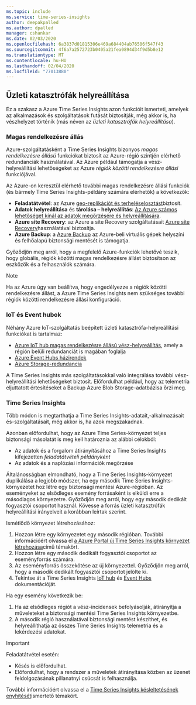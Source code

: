 ```yaml
---
ms.topic: include
ms.service: time-series-insights
author: deepakpalled
ms.author: dpalled
manager: cshankar
ms.date: 02/03/2020
ms.openlocfilehash: 6a3837d01815306e469a684404ab76506f547f43
ms.sourcegitcommit: 4f6a7a2572723b0405a21fea0894d34f9d5b8e12
ms.translationtype: MT
ms.contentlocale: hu-HU
ms.lasthandoff: 02/04/2020
ms.locfileid: "77013880"
---
```

## <a name="business-disaster-recovery"></a>Üzleti katasztrófák helyreállítása

Ez a szakasz a Azure Time Series Insights azon funkcióit ismerteti, amelyek az alkalmazások és szolgáltatások futását biztosítják, még akkor is, ha vészhelyzet történik (más néven az *üzleti katasztrófák helyreállítása*).

### <a name="high-availability"></a>Magas rendelkezésre állás

Azure-szolgáltatásként a Time Series Insights bizonyos *magas rendelkezésre állású* funkciókat biztosít az Azure-régió szintjén elérhető redundanciák használatával. Az Azure például támogatja a vész-helyreállítási lehetőségeket az Azure *régiók közötti rendelkezésre állási* funkciójával.

Az Azure-on keresztül elérhető további magas rendelkezésre állási funkciók (és bármely Time Series Insights-példány számára elérhetők) a következők:

- **Feladatátvétel**: az Azure [geo-replikációt és terheléselosztást](https://docs.microsoft.com/azure/architecture/resiliency/recovery-loss-azure-region)biztosít.
- **Adatok helyreállítása** és **tárolása – helyreállítás**: [Az Azure számos lehetőséget kínál az adatok megőrzésére és helyreállítására](https://docs.microsoft.com/azure/architecture/resiliency/recovery-data-corruption).
- **Azure site Recovery**: az Azure a site Recovery szolgáltatásait [Azure site Recovery](https://docs.microsoft.com/azure/site-recovery/)használatával biztosítja.
- **Azure Backup**: a [Azure Backup](https://docs.microsoft.com/azure/backup/backup-architecture) az Azure-beli virtuális gépek helyszíni és felhőalapú biztonsági mentését is támogatja.

Győződjön meg arról, hogy a megfelelő Azure-funkciók lehetővé teszik, hogy globális, régiók közötti magas rendelkezésre állást biztosítson az eszközök és a felhasználók számára.

> [!NOTE]
> Ha az Azure úgy van beállítva, hogy engedélyezze a régiók közötti rendelkezésre állást, a Azure Time Series Insights nem szükséges további régiók közötti rendelkezésre állási konfiguráció.

### <a name="iot-and-event-hubs"></a>IoT és Event hubok

Néhány Azure IoT-szolgáltatás beépített üzleti katasztrófa-helyreállítási funkciókat is tartalmaz:

- [Azure IoT hub magas rendelkezésre állású vész-helyreállítás](https://docs.microsoft.com/azure/iot-hub/iot-hub-ha-dr), amely a régión belüli redundanciát is magában foglalja
- [Azure Event Hubs házirendek](https://docs.microsoft.com/azure/event-hubs/event-hubs-geo-dr)
- [Azure Storage-redundancia](https://docs.microsoft.com/azure/storage/common/storage-redundancy)

A Time Series Insights más szolgáltatásokkal való integrálása további vész-helyreállítási lehetőségeket biztosít. Előfordulhat például, hogy az telemetria eljuttatott értesítéseket a Backup Azure Blob Storage-adatbázisa őrzi meg.

### <a name="time-series-insights"></a>Time Series Insights

Több módon is megtarthatja a Time Series Insights-adatait,-alkalmazásait és-szolgáltatásait, még akkor is, ha azok megszakadnak. 

Azonban előfordulhat, hogy az Azure Time Series-környezet teljes biztonsági másolatát is meg kell határoznia az alábbi célokból:

- Az adatok és a forgalom átirányításához a Time Series Insights kifejezetten *feladatátvételi példányként*
- Az adatok és a naplózási információk megőrzése

Általánosságban elmondható, hogy a Time Series Insights-környezet duplikálása a legjobb módszer, ha egy második Time Series Insights-környezetet hoz létre egy biztonsági mentési Azure-régióban. Az eseményeket az elsődleges esemény forrásaként is elküldi erre a másodlagos környezetre. Győződjön meg arról, hogy egy második dedikált fogyasztói csoportot használ. Kövesse a forrás üzleti katasztrófák helyreállítási irányelveit a korábban leírtak szerint.

Ismétlődő környezet létrehozásához:

1. Hozzon létre egy környezetet egy második régióban. További információért olvassa el [a Azure Portal új Time Series Insights környezet létrehozása](https://docs.microsoft.com/azure/time-series-insights/time-series-insights-get-started)című témakört.
1. Hozzon létre egy második dedikált fogyasztói csoportot az eseményforrás számára.
1. Az eseményforrás összekötése az új környezettel. Győződjön meg arról, hogy a második dedikált fogyasztói csoportot jelölte ki.
1. Tekintse át a Time Series Insights [IoT hub](https://docs.microsoft.com/azure/time-series-insights/time-series-insights-how-to-add-an-event-source-iothub) és [Event Hubs](https://docs.microsoft.com/azure/time-series-insights/time-series-insights-data-access) dokumentációját.

Ha egy esemény következik be:

1. Ha az elsődleges régiót a vész-incidensek befolyásolják, átirányítja a műveleteket a biztonsági mentési Time Series Insights környezetbe.
1. A második régió használatával biztonsági mentést készíthet, és helyreállíthatja az összes Time Series Insights telemetria és a lekérdezési adatokat.

> [!IMPORTANT]
> Feladatátvétel esetén:
> 
> * Késés is előfordulhat.
> * Előfordulhat, hogy a rendszer a műveletek átirányítása közben az üzenet feldolgozásának pillanatnyi csúcsát is felhasználja.
> 
> További információért olvassa el a [Time Series Insights késleltetésének enyhítését](https://docs.microsoft.com/azure/time-series-insights/time-series-insights-environment-mitigate-latency)ismertető témakört.

